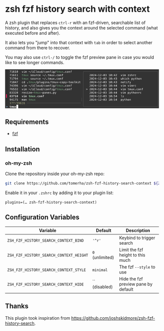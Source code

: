 # zsh fzf history search with context

A zsh plugin that replaces `ctrl-r` with an fzf-driven, searchable list of history, and also gives
you the context around the selected command (what executed before and after).

It also lets you "jump" into that context with `tab` in order to select another command from there
to recover.

You may also use `ctrl-/` to toggle the fzf preview pane in case you would like to see longer
commands.

![example screenshot](example.png)

## Requirements
* [fzf](https://github.com/junegunn/fzf)

## Installation

### oh-my-zsh

Clone the repository inside your oh-my-zsh repo:

``` sh
git clone https://github.com/tomerha/zsh-fzf-history-search-context ${ZSH_CUSTOM:=~/.oh-my-zsh/custom}/plugins/zsh-fzf-history-search-context
```

Enable it in your `.zshrc` by adding it to your plugin list:

```
plugins=(… zsh-fzf-history-search-context)
```

## Configuration Variables

| Variable                                  | Default                                 | Description                                                                                                |
| ----------------------------------------- | --------------------------------------- | ---------------------------------------------------------------------------------------------------------- |
| `ZSH_FZF_HISTORY_SEARCH_CONTEXT_BIND`     | `'^r'`                                  | Keybind to trigger search                                                                                  |
| `ZSH_FZF_HISTORY_SEARCH_CONTEXT_HEIGHT`   | `0` (unlimited)                         | Limit the fzf height to this much                                                                          |
| `ZSH_FZF_HISTORY_SEARCH_CONTEXT_STYLE`    | `minimal`                               | The fzf `--style` to use                                                                                   |
| `ZSH_FZF_HISTORY_SEARCH_CONTEXT_HIDE`     | `` (disabled)                           | Hide the fzf preview pane by default                                                                       |

## Thanks

This plugin took inspiration from https://github.com/joshskidmore/zsh-fzf-history-search.
